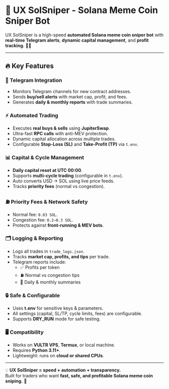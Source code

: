 # 🚀 UX SolSniper - Solana Meme Coin Sniper Bot

UX SolSniper is a high-speed **automated Solana meme coin sniper bot** with **real-time Telegram alerts**, **dynamic capital management**, and **profit tracking**. 💎✨  

---

## 🔥 Key Features  

### 📲 Telegram Integration  
- Monitors Telegram channels for new contract addresses.  
- Sends **buy/sell alerts** with market cap, profit, and fees.  
- Generates **daily & monthly reports** with trade summaries.  

### ⚡ Automated Trading  
- Executes **real buys & sells** using **JupiterSwap**.  
- Ultra-fast **RPC calls** with anti-MEV protection.  
- Dynamic capital allocation across multiple trades.  
- Configurable **Stop-Loss (SL)** and **Take-Profit (TP)** via `t.env`.  

### 📊 Capital & Cycle Management  
- **Daily capital reset at UTC 00:00**.  
- Supports **multi-cycle trading** (configurable in `t.env`).  
- Auto converts USD → SOL using live price feeds.  
- Tracks **priority fees** (normal vs congestion).  

### ⛽ Priority Fees & Network Safety  
- Normal fee: `0.03 SOL`.  
- Congestion fee: `0.2–0.3 SOL`.  
- Protects against **front-running & MEV bots**.  

### 🗂 Logging & Reporting  
- Logs all trades in `trade_logs.json`.  
- Tracks **market cap, profits, and tips** per trade.  
- Telegram reports include:  
  - ✅ Profits per token  
  - ⛽ Normal vs congestion tips  
  - 📅 Daily & monthly summaries  

### 🔒 Safe & Configurable  
- Uses **t.env** for sensitive keys & parameters.  
- All settings (capital, SL/TP, cycle limits, fees) are configurable.  
- Supports **DRY_RUN** mode for safe testing.  

### 🖥 Compatibility  
- Works on **VULTR VPS**, **Termux**, or local machine.  
- Requires **Python 3.11+**.  
- Lightweight: runs on **cloud or shared CPUs**.  

---

💡 **UX SolSniper = speed + automation + transparency.**  
Built for traders who want **fast, safe, and profitable Solana meme coin sniping.** 🚀
